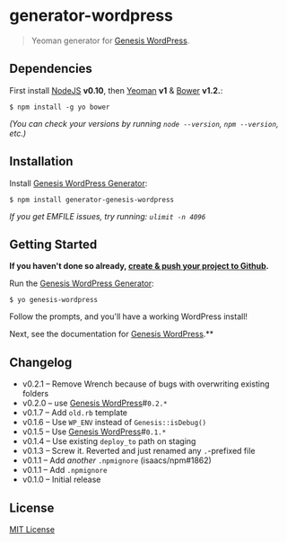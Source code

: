 # generator-wordpress

> Yeoman generator for [Genesis WordPress][1].

## Dependencies

First install [NodeJS][3] **v0.10**, then [Yeoman][2] **v1** & [Bower][4] **v1.2.**:

    $ npm install -g yo bower


*(You can check your versions by running `node --version`, `npm --version`, etc.)*

## Installation

Install [Genesis WordPress Generator][1]:

    $ npm install generator-genesis-wordpress

*If you get EMFILE issues, try running: `ulimit -n 4096`*

## Getting Started

**If you haven't done so already, [create & push your project to Github][5].**

Run the [Genesis WordPress Generator][1]:

    $ yo genesis-wordpress

Follow the prompts, and you'll have a working WordPress install!

Next, see the documentation for [Genesis WordPress][1].**


## Changelog

- v0.2.1 – Remove Wrench because of bugs with overwriting existing folders
- v0.2.0 – use [Genesis WordPress][1]#`0.2.*`
- v0.1.7 – Add `old.rb` template
- v0.1.6 – Use `WP_ENV` instead of `Genesis::isDebug()`
- v0.1.5 – Use [Genesis WordPress][1]#`0.1.*`
- v0.1.4 – Use existing `deploy_to` path on staging
- v0.1.3 – Screw it. Reverted and just renamed any `.`-prefixed file
- v0.1.1 – Add *another* `.npmignore` (isaacs/npm#1862)
- v0.1.1 – Add `.npmignore`
- v0.1.0 – Initial release


## License

[MIT License](http://en.wikipedia.org/wiki/MIT_License)

[1]: https://github.com/genesis/wordpress/
[2]: http://yeoman.io/
[3]: http://nodejs.org/
[4]: http://bower.io/
[5]: https://help.github.com/articles/create-a-repo
